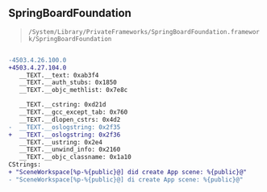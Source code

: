 ## SpringBoardFoundation

> `/System/Library/PrivateFrameworks/SpringBoardFoundation.framework/SpringBoardFoundation`

```diff

-4503.4.26.100.0
+4503.4.27.104.0
   __TEXT.__text: 0xab3f4
   __TEXT.__auth_stubs: 0x1850
   __TEXT.__objc_methlist: 0x7e8c

   __TEXT.__cstring: 0xd21d
   __TEXT.__gcc_except_tab: 0x760
   __TEXT.__dlopen_cstrs: 0x4d2
-  __TEXT.__oslogstring: 0x2f35
+  __TEXT.__oslogstring: 0x2f36
   __TEXT.__ustring: 0x2e4
   __TEXT.__unwind_info: 0x2160
   __TEXT.__objc_classname: 0x1a10
CStrings:
+ "SceneWorkspace[%p-%{public}@] did create App scene: %{public}@"
- "SceneWorkspace[%p-%{public}@] di create App scene: %{public}@"

```
